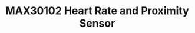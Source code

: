 ---
title: MAX30102 Heart Rate and Proximity Sensor
type: hardware
desc: Heart Rate and Proximity Sensor
color: "#f8cb58"
tags:
    - Sensor
    - Heart Rate
    - Temperature
    - Blood Oxygen
---